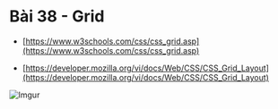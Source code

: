 # Bài 38 - Grid  

* [https://www.w3schools.com/css/css_grid.asp](https://www.w3schools.com/css/css_grid.asp)  

* [https://developer.mozilla.org/vi/docs/Web/CSS/CSS_Grid_Layout](https://developer.mozilla.org/vi/docs/Web/CSS/CSS_Grid_Layout)

![Imgur](https://i.imgur.com/QI5mHd0.png)  

